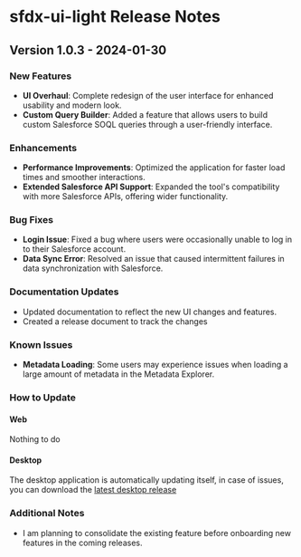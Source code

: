 # sfdx-ui-light Release Notes

## Version 1.0.3 - 2024-01-30

### New Features
- **UI Overhaul**: Complete redesign of the user interface for enhanced usability and modern look.
- **Custom Query Builder**: Added a feature that allows users to build custom Salesforce SOQL queries through a user-friendly interface.

### Enhancements
- **Performance Improvements**: Optimized the application for faster load times and smoother interactions.
- **Extended Salesforce API Support**: Expanded the tool's compatibility with more Salesforce APIs, offering wider functionality.

### Bug Fixes
- **Login Issue**: Fixed a bug where users were occasionally unable to log in to their Salesforce account.
- **Data Sync Error**: Resolved an issue that caused intermittent failures in data synchronization with Salesforce.

### Documentation Updates
- Updated documentation to reflect the new UI changes and features.
- Created a release document to track the changes

### Known Issues
- **Metadata Loading**: Some users may experience issues when loading a large amount of metadata in the Metadata Explorer.


### How to Update
#### Web
Nothing to do
#### Desktop
The desktop application is automatically updating itself, in case of issues, you can download the [latest desktop release](https://github.com/grebmann1/sf-toolkit-desktop/releases)

### Additional Notes
- I am planning to consolidate the existing feature before onboarding new features in the coming releases.

